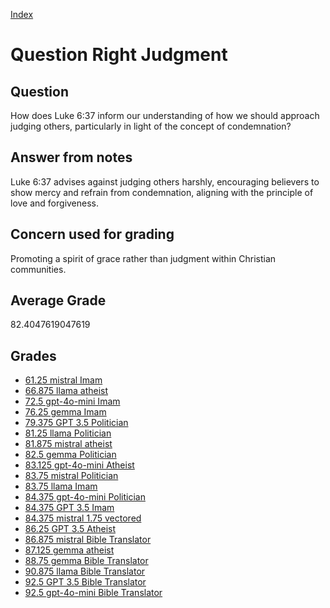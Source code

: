 
[Index](../../index.md)
# Question Right Judgment
## Question
How does Luke 6:37 inform our understanding of how we should approach judging others, particularly in light of the concept of condemnation?

## Answer from notes
Luke 6:37 advises against judging others harshly, encouraging believers to show mercy and refrain from condemnation, aligning with the principle of love and forgiveness.

## Concern used for grading
Promoting a spirit of grace rather than judgment within Christian communities.

## Average Grade
82.4047619047619

## Grades
 * [61.25 mistral Imam](../answers/mistral_Imam/Right_Judgment.md)
 * [66.875 llama atheist](../answers/llama_atheist/Right_Judgment.md)
 * [72.5 gpt-4o-mini Imam](../answers/gpt-4o-mini_Imam/Right_Judgment.md)
 * [76.25 gemma Imam](../answers/gemma_Imam/Right_Judgment.md)
 * [79.375 GPT 3.5 Politician](../answers/GPT_3.5_Politician/Right_Judgment.md)
 * [81.25 llama Politician](../answers/llama_Politician/Right_Judgment.md)
 * [81.875 mistral atheist](../answers/mistral_atheist/Right_Judgment.md)
 * [82.5 gemma Politician](../answers/gemma_Politician/Right_Judgment.md)
 * [83.125 gpt-4o-mini Atheist](../answers/gpt-4o-mini_Atheist/Right_Judgment.md)
 * [83.75 mistral Politician](../answers/mistral_Politician/Right_Judgment.md)
 * [83.75 llama Imam](../answers/llama_Imam/Right_Judgment.md)
 * [84.375 gpt-4o-mini Politician](../answers/gpt-4o-mini_Politician/Right_Judgment.md)
 * [84.375 GPT 3.5 Imam](../answers/GPT_3.5_Imam/Right_Judgment.md)
 * [84.375 mistral 1.75 vectored](../answers/mistral_1.75_vectored/Right_Judgment.md)
 * [86.25 GPT 3.5 Atheist](../answers/GPT_3.5_Atheist/Right_Judgment.md)
 * [86.875 mistral Bible Translator](../answers/mistral_Bible_Translator/Right_Judgment.md)
 * [87.125 gemma atheist](../answers/gemma_atheist/Right_Judgment.md)
 * [88.75 gemma Bible Translator](../answers/gemma_Bible_Translator/Right_Judgment.md)
 * [90.875 llama Bible Translator](../answers/llama_Bible_Translator/Right_Judgment.md)
 * [92.5 GPT 3.5 Bible Translator](../answers/GPT_3.5_Bible_Translator/Right_Judgment.md)
 * [92.5 gpt-4o-mini Bible Translator](../answers/gpt-4o-mini_Bible_Translator/Right_Judgment.md)
